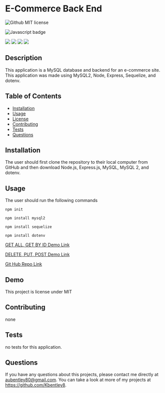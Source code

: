 # E-Commerce Back End
  ![Github MIT license](https://img.shields.io/badge/license-MIT-darkred)
  
   ![Javascript badge](https://img.shields.io/badge/Made%20with-JavaScript-1f425f.svg)


  
<p align= "left"
    <img src="https://img.shields.io/badge/Javascript-yellow" />
    <img src="https://img.shields.io/badge/express-orange" />
    <img src="https://img.shields.io/badge/Sequelize-blue"  />
    <img src="https://img.shields.io/badge/mySQL-blue"  />
    <img src="https://img.shields.io/badge/dotenv-green" />
</p>
   

  ## Description 
  This application is a MySQL database and backend for an e-commerce site. This application was made using MySQL2, Node, Express, Sequelize, and dotenv. 

  ## Table of Contents
  * [Installation](#installation)
  * [Usage](#usage)
  * [License](#license)
  * [Contributing](#contributing)
  * [Tests](#tests)
  * [Questions](#questions)
  
  ## Installation 
  The user should first clone the repository to their local computer from GitHub and then download  Node.js, Express.js, MySQL, MySQL 2, and dotenv. 

  ## Usage 
  The user should run the following commands

  `npm init`

`npm install mysql2`

`npm install sequelize`

`npm install dotenv`
 
 
[GET ALL, GET BY ID Demo Link](https://drive.google.com/file/d/1Mv2l2perhFUnzWvRp6rkTozHyHsMDps4/view?usp=sharing) 

[DELETE, PUT, POST Demo Link](https://drive.google.com/file/d/15iH-J4cqtFqDMtSiFJyKINcTH5pgPBHO/view?usp=sharing)

[Git Hub Repo Link](https://github.com/Kbentley8/Employee-Management-System)


## Demo 


  This project is license under MIT

  ## Contributing 
  none
  ## Tests
   no tests for this application. 

  ## Questions
  If you have any questions about this projects, please contact me directly at aubentley80@gmail.com. You can take a look at more of my projects at https://github.com/Kbentley8.